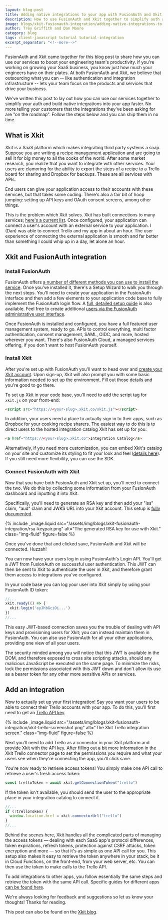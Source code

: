 ```yaml
---
layout: blog-post
title: Adding native integrations to your app with FusionAuth and Xkit
description: How to use FusionAuth and Xkit together to simplify auth and integration development.
image: blogs/xkit-fusionauth-integration/adding-native-integrations-to-your-app-with-fusionauth-and-xkit-header-image.png
author: Trey Griffith and Dan Moore
category: blog
tags: client-javascript tutorial tutorial-integration
excerpt_separator: "<!--more-->"
---
```


FusionAuth and Xkit came together for this blog post to share how you can use our services to boost your engineering team's productivity. If you're working on growing your SaaS business, you know just how much your engineers have on their plates. At both FusionAuth and Xkit, we believe that outsourcing what you can -- like authentication and integration infrastructure -- lets your team focus on the products and services that drive your business.

<!--more-->

We've written this post to lay out how you can use our services together to simplify your auth and build native integrations into your app faster. No more telling your customers that the integrations they've been asking for are "on the roadmap". Follow the steps below and you can ship them in no time.


## What is Xkit

Xkit is a SaaS platform which makes integrating third party systems a snap. Suppose you are writing a recipe management application and are going to sell it for big money to all the cooks of the world. After some market research, you realize that you want to integrate with other services. Your users are clamoring for the ability to export the steps of a recipe to a Trello board for sharing and Dropbox for backups. These are all services with APIs. 

End users can give your application access to their accounts with these services, but that takes some coding. There's also a fair bit of hoop jumping: setting up API keys and OAuth consent screens, among other things.

This is the problem which Xkit solves. Xkit has built connections to many services; [here's a current list](https://docs.xkit.co/docs/connecting-with-apps-overview). Once configured, your application can connect a user's account with an external service to your application. I (Dan) was able to connect Trello and my app in about an hour. The user experience of connecting the external application is smooth and far better than something I could whip up in a day, let alone an hour.

## Xkit and FusionAuth integration

### Install FusionAuth

FusionAuth offers [a number of different methods you can use to install the service](https://fusionauth.io/docs/v1/tech/installation-guide/). Once you've installed it, there's a Setup Wizard to walk you through the next steps. You'll need to create your application in the FusionAuth interface and then add a few elements to your application code base to fully implement the FusionAuth login flow. A [full, detailed setup guide](https://fusionauth.io/docs/v1/tech/5-minute-setup-guide/) is also available. Feel free to create additional [users via the FusionAuth administrative user interface](https://fusionauth.io/docs/v1/tech/core-concepts/users/).

Once FusionAuth is installed and configured, you have a full featured user management system, ready to go. APIs to control everything, multi factor authentication, consent management, SAML, OIDC, and more, hosted wherever you want. There's also FusionAuth Cloud, a managed services offering, if you don't want to host FusionAuth yourself.

### Install Xkit

After you're set up with FusionAuth you'll want to head over and [create your Xkit account](https://app.xkit.co/sign-up). Upon sign-up, Xkit will also prompt you with some basic information needed to set up the environment. Fill out those details and you're good to go there.

To set up Xkit in your code base, you'll need to add the script tag for `xkit.js` on your front-end:

```html
<script src="https://<your-slug>.xkit.co/xkit.js"></script>
```

In addition, your users need a place to actually sign in to their apps, such as Dropbox for your cooking recipe sharers. The easiest way to do this is to direct users to the hosted integration catalog Xkit has set up for you:

```html
<a href="https://<your-slug>.xkit.co">Integration Catalog</a>
```
Alternatively, if you need more customization, you can embed Xkit's catalog on your site and customize its styling to fit your look and feel ([details here](https://docs.xkit.co/docs/self-hosted-catalog)). If you still need more flexibility, you can use the SDK.

### Connect FusionAuth with Xkit

Now that you have both FusionAuth and Xkit set up, you'll need to connect the two. We do this by collecting some information from your FusionAuth dashboard and inputting it into Xkit. 

Specifically, you'll need to generate an RSA key and then add your "iss" claim, "aud" claim and JWKS URL into your Xkit account. This setup is [fully documented](https://docs.xkit.co/docs/fusionauth).

{% include _image.liquid src="/assets/img/blogs/xkit-fusionauth-integration/rsa-keypair.png" alt="The generated RSA key for use with Xkit." class="img-fluid" figure=false %}

Once you've done that and clicked save, FusionAuth and Xkit will be connected. Huzzah!

You can now have your users log in using FusionAuth's Login API. You'll get a JWT from FusionAuth on successful user authentication. This JWT can then be sent to Xkit to authenticate the user in Xkit, and therefore grant them access to integrations you've configured.

In your code base you can log your user into Xkit simply by using your FusionAuth ID token: 

```javascript
//...
xkit.ready(() => {
  xkit.login('eyJhbGciOi...')
})
//...
```
						
This easy JWT-based connection saves you the trouble of dealing with API keys and provisioning users for Xkit; you can instead maintain them in FusionAuth. You can also use FusionAuth for all your other applications, providing one view of all your users.
						
The security minded among you will notice that this JWT is available in the DOM, and therefore exposed to cross site scripting attacks, should any malicious JavaScript be executed on the same page. To minimize the risks, lock the permissions associated with this JWT down and don't allow its use as a bearer token for any other more sensitive APIs or services. 

## Add an integration

Now to actually set up your first integration! Say you want your users to be able to connect their Trello accounts with your app. To do this, you'll first need to get an [Trello API key](https://trello.com/app-key).

{% include _image.liquid src="/assets/img/blogs/xkit-fusionauth-integration/xkit-trello-screenshot.png" alt="The Xkit Trello integration screen." class="img-fluid" figure=false %}

Next you'll need to add Trello as a connector in your Xkit platform and provide Xkit with the API key. After filling out a bit more information in the Xkit Trello connector page to set the permissions you require and what your users see when they're connecting the app, you'll click save. 

You're now ready to retrieve access tokens! You simply make one API call to retrieve a user's fresh access token:

```javascript
const trelloToken = await xkit.getConnectionToken("trello")
```

If the token isn't available, you should send the user to the appropriate place in your integration catalog to connect it.

```javascript
//...
if (!trelloToken) {
  window.location.href = xkit.connectorUrl("trello")
}
//...
```

Behind the scenes here, Xkit handles all the complicated parts of managing the access tokens — dealing with each SaaS app's protocol differences, token expirations, refresh tokens, protection against CSRF attacks, token encryption and more — so that it's as simple as one API call for you. This setup also makes it easy to retrieve the token anywhere in your stack, be it in Cloud Functions, on the front-end, from your web server, etc. You can then use the token to make calls to the Trello API.

To add integrations to other apps, you follow essentially the same steps and retrieve the token with the same API call. Specific guides for different apps [can be found here](https://docs.xkit.co/docs/connecting-with-apps-overview).

We're always looking for feedback and suggestions so let us know your thoughts! Thanks for reading.

This post can also be found on the [Xkit blog](https://xkit.co/post/adding-native-integrations-to-your-app-with-xkit-and-fusionauth).
